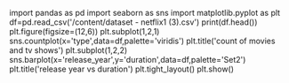 import pandas as pd
import seaborn as sns
import matplotlib.pyplot as plt
df=pd.read_csv('/content/dataset - netflix1 (3).csv')
print(df.head())
plt.figure(figsize=(12,6))
plt.subplot(1,2,1)
sns.countplot(x='type',data=df,palette='viridis')
plt.title('count of movies and tv shows')
plt.subplot(1,2,2)
sns.barplot(x='release_year',y='duration',data=df,palette='Set2')
plt.title('release year vs duration')
plt.tight_layout()
plt.show()
